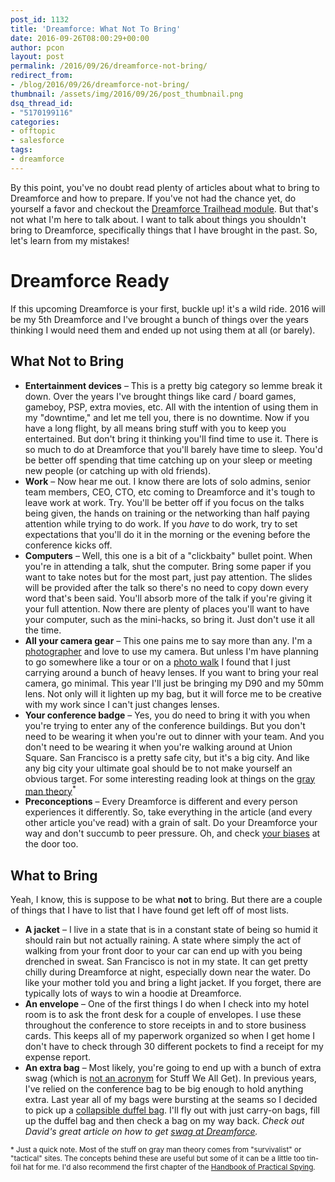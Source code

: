 ```yaml
---
post_id: 1132
title: 'Dreamforce: What Not To Bring'
date: 2016-09-26T08:00:29+00:00
author: pcon
layout: post
permalink: /2016/09/26/dreamforce-not-bring/
redirect_from:
- /blog/2016/09/26/dreamforce-not-bring/
thumbnail: /assets/img/2016/09/26/post_thumbnail.png
dsq_thread_id:
- "5170199116"
categories:
- offtopic
- salesforce
tags:
- dreamforce
---
```

By this point, you've no doubt read plenty of articles about what to bring to Dreamforce and how to prepare.  If you've not had the chance yet, do yourself a favor and checkout the [Dreamforce Trailhead module](https://trailhead.salesforce.com/en/module/get_ready_for_dreamforce_prepare_most_exciting_event_year).  But that's not what I'm here to talk about.  I want to talk about things you shouldn't bring to Dreamforce, specifically things that I have brought in the past.  So, let's learn from my mistakes!

# Dreamforce Ready

If this upcoming Dreamforce is your first, buckle up! it's a wild ride.  2016 will be my 5th Dreamforce and I've brought a bunch of things over the years thinking I would need them and ended up not using them at all (or barely).

<!--more-->

## What Not to Bring

* **Entertainment devices** &#8211; This is a pretty big category so lemme break it down.  Over the years I've brought things like card / board games, gameboy, PSP, extra movies, etc.  All with the intention of using them in my "downtime," and let me tell you, there is no downtime.  Now if you have a long flight, by all means bring stuff with you to keep you entertained. But don't bring it thinking you'll find time to use it.  There is so much to do at Dreamforce that you'll barely have time to sleep.  You'd be better off spending that time catching up on your sleep or meeting new people (or catching up with old friends).
* **Work** &#8211; Now hear me out.  I know there are lots of solo admins, senior team members, CEO, CTO, etc coming to Dreamforce and it's tough to leave work at work.  Try.  You'll be better off if you focus on the talks being given, the hands on training or the networking than half paying attention while trying to do work.  If you _have_ to do work, try to set expectations that you'll do it in the morning or the evening before the conference kicks off.
* **Computers** &#8211; Well, this one is a bit of a "clickbaity" bullet point.  When you're in attending a talk, shut the computer.  Bring some paper if you want to take notes but for the most part, just pay attention.  The slides will be provided after the talk so there's no need to copy down every word that's been said.  You'll absorb more of the talk if you're giving it your full attention.  Now there are plenty of places you'll want to have your computer, such as the mini-hacks, so bring it.  Just don't use it all the time.
* **All your camera gear** &#8211; This one pains me to say more than any.  I'm a [photographer](http://deadlypenguin.com/photography) and love to use my camera.  But unless I'm have planning to go somewhere like a tour or on a [photo walk](https://www.flickr.com/photos/grepsy/sets/72157631663727875) I found that I just carrying around a bunch of heavy lenses.  If you want to bring your real camera, go minimal.  This year I'll just be bringing my D90 and my 50mm lens.  Not only will it lighten up my bag, but it will force me to be creative with my work since I can't just changes lenses.
* **Your conference badge** &#8211; Yes, you do need to bring it with you when you're trying to enter any of the conference buildings.  But you don't need to be wearing it when you're out to dinner with your team.  And you don't need to be wearing it when you're walking around at Union Square.  San Francisco is a pretty safe city, but it's a big city.  And like any big city your ultimate goal should be to not make yourself an obvious target.  For some interesting reading look at things on the [gray man theory](http://www.thebugoutbagguide.com/gray-man-theory/)<sup>*</sup>
* **Preconceptions** &#8211; Every Dreamforce is different and every person experiences it differently.  So, take everything in the article (and every other article you've read) with a grain of salt.  Do your Dreamforce your way and don't succumb to peer pressure.  Oh, and check [your biases](https://trailhead.salesforce.com/en/module/workplace_equality_inclusion_challenges) at the door too.

## What to Bring

Yeah, I know, this is suppose to be what **not** to bring.  But there are a couple of things that I have to list that I have found get left off of most lists.

* **A jacket** &#8211; I live in a state that is in a constant state of being so humid it should rain but not actually raining.  A state where simply the act of walking from your front door to your car can end up with you being drenched in sweat.  San Francisco is not in my state.  It can get pretty chilly during Dreamforce at night, especially down near the water.  Do like your mother told you and bring a light jacket.  If you forget, there are typically lots of ways to win a hoodie at Dreamforce.
* **An envelope** &#8211; One of the first things I do when I check into my hotel room is to ask the front desk for a couple of envelopes.  I use these throughout the conference to store receipts in and to store business cards.  This keeps all of my paperwork organized so when I get home I don't have to check through 30 different pockets to find a receipt for my expense report.
* **An extra bag** &#8211; Most likely, you're going to end up with a bunch of extra swag (which is [not an acronym](http://www.snopes.com/language/acronyms/swag.asp) for Stuff We All Get).  In previous years, I've relied on the conference bag to be big enough to hold anything extra.  Last year all of my bags were bursting at the seams so I decided to pick up a [collapsible duffel bag](https://www.amazon.com/gp/product/B00XYZKA1M/).  I'll fly out with just carry-on bags, fill up the duffel bag and then check a bag on my way back.  _Check out David's great article on how to get [swag at Dreamforce](http://www.sfdc99.com/2016/09/17/guide-getting-free-stuff-dreamforce/)._

<sup>* Just a quick note.  Most of the stuff on gray man theory comes from "survivalist" or "tactical" sites.  The concepts behind these are useful but some of it can be a little too tin-foil hat for me.  I'd also recommend the first chapter of the <a href="https://www.amazon.com/dp/0792267958/">Handbook of Practical Spying</a>.</sup>